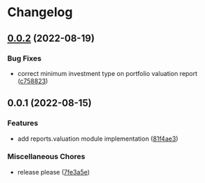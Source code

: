 # Changelog

## [0.0.2](https://github.com/teloscube/decaf-client-javascript-extras/compare/v0.0.1...v0.0.2) (2022-08-19)


### Bug Fixes

* correct minimum investment type on portfolio valuation report ([c758823](https://github.com/teloscube/decaf-client-javascript-extras/commit/c758823145ae8d575b160727c1152bbb4a425ab3))

## 0.0.1 (2022-08-15)


### Features

* add reports.valuation module implementation ([81f4ae3](https://github.com/teloscube/decaf-client-javascript-extras/commit/81f4ae345687be58541f8cd12eea3146522d0116))


### Miscellaneous Chores

* release please ([7fe3a5e](https://github.com/teloscube/decaf-client-javascript-extras/commit/7fe3a5e86094785c60fc710ead1310e30640bcd9))
